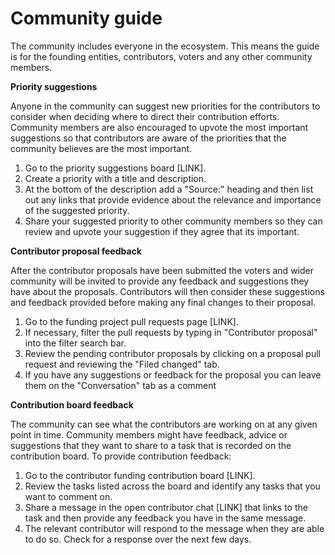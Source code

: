 # Community guide

The community includes everyone in the ecosystem. This means the guide is for the founding entities, contributors, voters and any other community members.



**Priority suggestions**

Anyone in the community can suggest new priorities for the contributors to consider when deciding where to direct their contribution efforts. Community members are also encouraged to upvote the most important suggestions so that contributors are aware of the priorities that the community believes are the most important.

1. Go to the priority suggestions board \[LINK].
2. Create a priority with a title and description.&#x20;
3. At the bottom of the description add a "Source:" heading and then list out any links that provide evidence about the relevance and importance of the suggested priority.
4. Share your suggested priority to other community members so they can review and upvote your suggestion if they agree that its important.



**Contributor proposal feedback**

After the contributor proposals have been submitted the voters and wider community will be invited to provide any feedback and suggestions they have about the proposals. Contributors will then consider these suggestions and feedback provided before making any final changes to their proposal.

1. Go to the funding project pull requests page \[LINK].
2. If necessary, filter the pull requests by typing in "Contributor proposal" into the filter search bar.
3. Review the pending contributor proposals by clicking on a proposal pull request and reviewing the "Filed changed" tab.
4. If you have any suggestions or feedback for the proposal you can leave them on the "Conversation" tab as a comment



**Contribution board feedback**

The community can see what the contributors are working on at any given point in time. Community members might have feedback, advice or suggestions that they want to share to a task that is recorded on the contribution board. To provide contribution feedback:

1. Go to the contributor funding contribution board \[LINK].
2. Review the tasks listed across the board and identify any tasks that you want to comment on.
3. Share a message in the open contributor chat \[LINK] that links to the task and then provide any feedback you have in the same message.
4. The relevant contributor will respond to the message when they are able to do so. Check for a response over the next few days.
